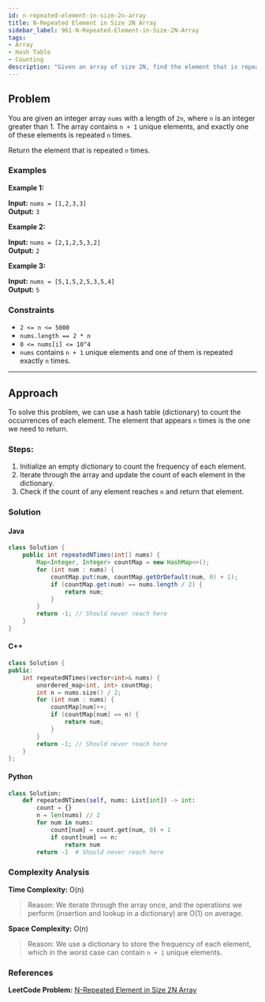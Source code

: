 ```yaml
---
id: n-repeated-element-in-size-2n-array
title: N-Repeated Element in Size 2N Array
sidebar_label: 961-N-Repeated-Element-in-Size-2N-Array
tags:
- Array
- Hash Table
- Counting
description: "Given an array of size 2N, find the element that is repeated N times."
---
```


## Problem

You are given an integer array `nums` with a length of `2n`, where `n` is an integer greater than 1. The array contains `n + 1` unique elements, and exactly one of these elements is repeated `n` times. 

Return the element that is repeated `n` times.

### Examples

**Example 1:**

**Input:** `nums = [1,2,3,3]`  
**Output:** `3`

**Example 2:**

**Input:** `nums = [2,1,2,5,3,2]`  
**Output:** `2`

**Example 3:**

**Input:** `nums = [5,1,5,2,5,3,5,4]`  
**Output:** `5`

### Constraints

- `2 <= n <= 5000`
- `nums.length == 2 * n`
- `0 <= nums[i] <= 10^4`
- `nums` contains `n + 1` unique elements and one of them is repeated exactly `n` times.

---

## Approach

To solve this problem, we can use a hash table (dictionary) to count the occurrences of each element. The element that appears `n` times is the one we need to return.

### Steps:

1. Initialize an empty dictionary to count the frequency of each element.
2. Iterate through the array and update the count of each element in the dictionary.
3. Check if the count of any element reaches `n` and return that element.

### Solution

#### Java

```java
class Solution {
    public int repeatedNTimes(int[] nums) {
        Map<Integer, Integer> countMap = new HashMap<>();
        for (int num : nums) {
            countMap.put(num, countMap.getOrDefault(num, 0) + 1);
            if (countMap.get(num) == nums.length / 2) {
                return num;
            }
        }
        return -1; // Should never reach here
    }
}
```

#### C++

```cpp
class Solution {
public:
    int repeatedNTimes(vector<int>& nums) {
        unordered_map<int, int> countMap;
        int n = nums.size() / 2;
        for (int num : nums) {
            countMap[num]++;
            if (countMap[num] == n) {
                return num;
            }
        }
        return -1; // Should never reach here
    }
};
```

#### Python

```python
class Solution:
    def repeatedNTimes(self, nums: List[int]) -> int:
        count = {}
        n = len(nums) // 2
        for num in nums:
            count[num] = count.get(num, 0) + 1
            if count[num] == n:
                return num
        return -1  # Should never reach here
```

### Complexity Analysis

**Time Complexity:** O(n)  
>Reason: We iterate through the array once, and the operations we perform (insertion and lookup in a dictionary) are O(1) on average.

**Space Complexity:** O(n)  
>Reason: We use a dictionary to store the frequency of each element, which in the worst case can contain `n + 1` unique elements.

### References

**LeetCode Problem:** [N-Repeated Element in Size 2N Array](https://leetcode.com/problems/n-repeated-element-in-size-2n-array/)
